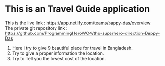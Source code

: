 <h1>This is an Travel Guide application</h1>

This is the live link  : https://app.netlify.com/teams/bappy-das/overview
<br>
The private git repository link : https://github.com/ProgrammingHeroWC4/the-superhero-direction-Bappy-Das

1. Here i try to give 9 beautiful place for travel in Bangladesh.
2. Try to give a proper information the location.
3. Try to Tell you the lowest cost of the location.